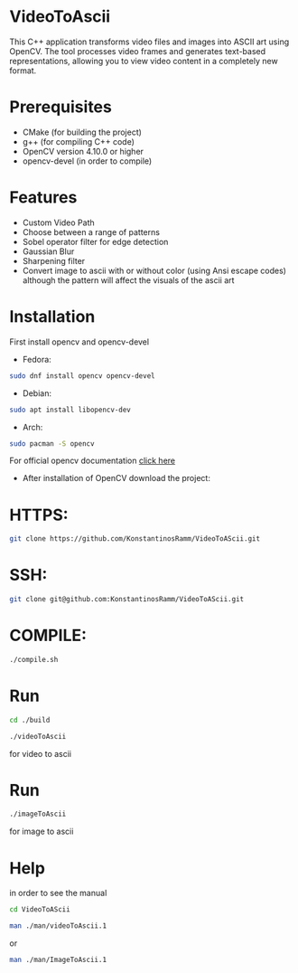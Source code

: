 # VideoToAscii

This C++ application transforms video files and images into ASCII art using OpenCV.
The tool processes video frames and generates text-based representations, allowing 
you to view video content in a completely new format.


# Prerequisites

* CMake (for building the project)
* g++ (for compiling C++ code)
* OpenCV version 4.10.0 or higher
* opencv-devel (in order to compile)


# Features
* Custom Video Path
* Choose between a range of patterns
* Sobel operator filter for edge detection
* Gaussian Blur
* Sharpening filter
* Convert image to ascii with or without color (using Ansi escape codes) although the pattern will affect the visuals of the ascii art 


# Installation
First install opencv and opencv-devel
* Fedora:
```bash
sudo dnf install opencv opencv-devel
```
* Debian:
```bash
sudo apt install libopencv-dev
```
* Arch:
```bash
sudo pacman -S opencv
```
For official opencv documentation [click here](https://opencv.org/)


* After installation of OpenCV download the project: 

# HTTPS: 
```bash
git clone https://github.com/KonstantinosRamm/VideoToAScii.git
```

# SSH:
```bash
git clone git@github.com:KonstantinosRamm/VideoToAScii.git
```

# COMPILE:

```bash
./compile.sh
```


# Run 
```bash
cd ./build
```




```bash
./videoToAscii
```
for video to ascii

# Run
```bash
./imageToAscii
```
for image to ascii


# Help 
in order to see the manual 
```bash
cd VideoToAScii
```

```bash
man ./man/videoToAscii.1
```
or
```bash
man ./man/ImageToAscii.1
```
